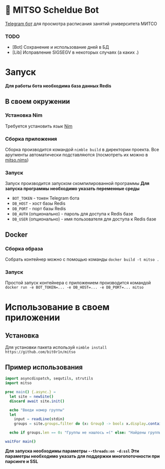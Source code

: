# 🍉 MITSO Scheldue Bot
[Telegram бот](https://t.me/mitsoScheldueBot) для просмотра расписания занятий университета МИТСО

### TODO
 * [Bot] Сохранение и использование дней в БД
 * [Lib] Исправление SIGSEGV в некоторых случаях (а каких .)

# Запуск
**Для работы бота необходима база данных Redis**
## В своем окружении
### Установка Nim
Требуется установить язык [Nim](https://nim-lang.org/install.html)
### Сборка приложения
Сборка производится командой `nimble build` в директории проекта. Все аругменты автоматически подставляются (посмотреть их можно в [mitso.nims](src/mitso.nims))
### Запуск
Запуск производится запуском скомпилированной программы
**Для запуска программы необходимо указать переменные среды**
 * `BOT_TOKEN` - токен Telegram бота
 * `DB_HOST` - хост базы Redis
 * `DB_PORT` - порт базы Redis
 * `DB_AUTH` (опционально) - пароль для доступа к Redis базе
 * `DB_USER` (опционально) - имя пользователя для доступа к Redis базе
## Docker
### Сборка образа
Собрать контейнер можно с помощью команды `docker build -t mitso .`
### Запуск
Простой запуск контейнера с приложением производится командой `docker run -e BOT_TOKEN=... -e DB_HOST=... -e DB_PORT=... mitso`

# Использование в своем приложении
## Установка
Для установки пакета используй `nimble install https://github.com/bit0r1n/mitso`
## Пример использования
```nim
import asyncdispatch, sequtils, strutils
import mitso

proc main() {.async.} =
  let site = newSite()
  discard await site.init()

  echo "Введи номер группы"
  let
    input = readLine(stdin)
    groups = site.groups.filter do (x: Group) -> bool: x.display.contains(input)

  echo if groups.len == 0: "Группы не нашлось =(" else: "Найдены группы: " & $groups

waitFor main()
```

**Для запуска необходимы параметры `--threads:on -d:ssl` Эти параметры необходимо указать для поддержки многопоточности при парсинге и SSL**